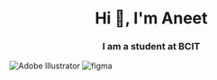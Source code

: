<h1 align="center">Hi 👋, I'm Aneet</h1>
<h3 align="center">I am a student at BCIT</h3>

<img src="https://img.shields.io/badge/Adobe%20Illustrator-FF9A00?style=for-the-badge&logo=adobe-illustrator&logoColor=white" alt="Adobe Illustrator">

<img src="https://img.shields.io/badge/Figma-F24E1E?style=for-the-badge&logo=figma&logoColor=white" alt="figma">
